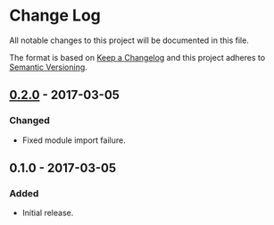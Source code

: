 Change Log
==========
All notable changes to this project will be documented in this file.

The format is based on [Keep a Changelog](http://keepachangelog.com/)
and this project adheres to [Semantic Versioning](http://semver.org/).

[0.2.0] - 2017-03-05
--------------------
### Changed
- Fixed module import failure.

0.1.0 - 2017-03-05
------------------
### Added
- Initial release.

[0.2.0]: https://github.com/jbenner-radham/is-json-file/compare/v0.1.0...v0.2.0
